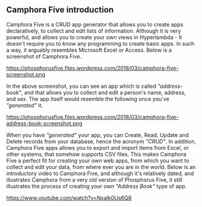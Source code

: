 ## Camphora Five introduction

Camphora Five is a CRUD app generator that allows you to create apps declaratively, to collect and edit lists
of information. Although it is very powerful, and allows you to create your own views in Hyperlambda - It doesn't
require you to know any programming to create basic apps. In such a way, it arguably resembles Microsoft Excel
or Access. Below is a screenshot of Camphora Five.

https://phosphorusfive.files.wordpress.com/2018/03/camphora-five-screenshot.png

In the above screenshot, you can see an app which is called _"address-book"_, and that allows you to collect
and edit a person's name, address, and sex. The app itself would resemble the following once you've _"generated"_
it.

https://phosphorusfive.files.wordpress.com/2018/03/camphora-five-address-book-screenshot.png

When you have _"generated"_ your app, you can Create, Read, Update and Delete records from your database, hence
the acronym _"CRUD"_. In addition, Camphora Five apps allows you to export and import items from Excel, or other
systems, that somehow supports CSV files. This makes Camphora Five a perfect fit for creating your own web apps,
from which you want to collect and edit your data, from where ever you are in the world. Below is an introductory
video to Camphora Five, and although it's relatively dated, and illustrates Camphora from a very old version
of Phosphorus Five, it still illustrates the process of creating your own _"Address Book"_ type of app.

https://www.youtube.com/watch?v=Nxalk0Us6Q8
